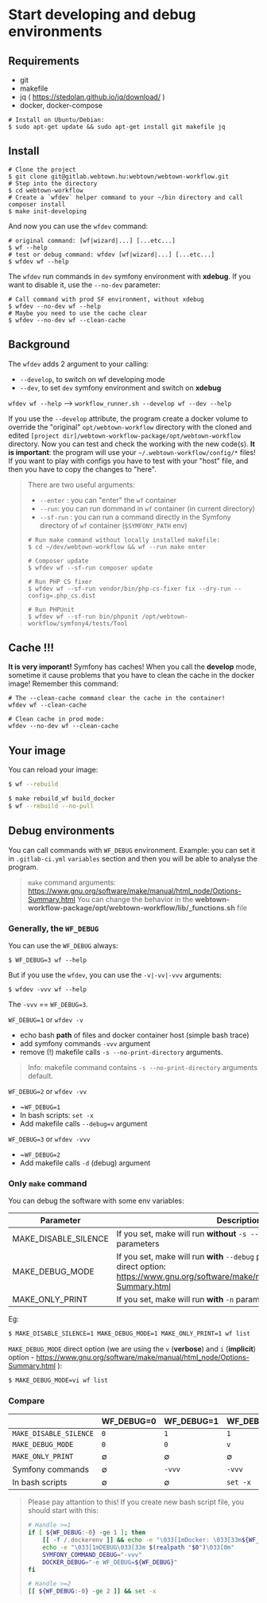 Start developing and debug environments
=======================================

## Requirements

- git
- makefile
- jq ( https://stedolan.github.io/jq/download/ )
- docker, docker-compose

```shell
# Install on Ubuntu/Debian:
$ sudo apt-get update && sudo apt-get install git makefile jq
```

## Install

```shell
# Clone the project
$ git clone git@gitlab.webtown.hu:webtown/webtown-workflow.git
# Step into the directory
$ cd webtown-workflow
# Create a `wfdev` helper command to your ~/bin directory and call composer install
$ make init-developing
```

And now you can use the `wfdev` command:

```shell
# original command: [wf|wizard|...] [...etc...]
$ wf --help
# test or debug command: wfdev [wf|wizard|...] [...etc...]
$ wfdev wf --help
```

The `wfdev` run commands in `dev` symfony environment with **xdebug**. If you want to disable it, use the `--no-dev` parameter:

```shell
# Call command with prod SF environment, without xdebug
$ wfdev --no-dev wf --help
# Maybe you need to use the cache clear
$ wfdev --no-dev wf --clean-cache
```

## Background

The `wfdev` adds 2 argument to your calling:

- `--develop`, to switch on wf developing mode
- `--dev`, to set `dev` symfony environment and switch on **xdebug**

`wfdev wf --help` --> `workflow_runner.sh --develop wf --dev --help`

If you use the `--develop` attribute, the program create a docker volume to override the "original" `opt/webtown-workflow` directory with the cloned and edited `[project dir]/webtown-workflow-package/opt/webtown-workflow` directory. Now you can test and check the working with the new code(s). **It is important**: the program will use your `~/.webtown-workflow/config/*` files! If you want to play with configs you have to test with your "host" file, and then you have to copy the changes to "here".

> There are two useful arguments:
>
>  - `--enter` : you can "enter" the `wf` container
>  - `--run`: you can run dommand in `wf` container (in current directory)
>  - `--sf-run` : you can run a command directly in the Symfony directory of `wf` container (`$SYMFONY_PATH` env)
>
> ```shell
> # Run make command without locally installed makefile:
> $ cd ~/dev/webtown-workflow && wf --run make enter
>
> # Composer update
> $ wfdev wf --sf-run composer update
>
> # Run PHP CS fixer
> $ wfdev wf --sf-run vendor/bin/php-cs-fixer fix --dry-run --config=.php_cs.dist
>
> # Run PHPUnit
> $ wfdev wf --sf-run bin/phpunit /opt/webtown-workflow/symfony4/tests/Tool
> ```

## Cache !!!

**It is very imporant!** Symfony has caches! When you call the **develop** mode, sometime it cause problems that you have to clean the cache in the docker image! Remember this command:

```
# The --clean-cache command clear the cache in the container!
wfdev wf --clean-cache

# Clean cache in prod mode:
wfdev --no-dev wf --clean-cache
```

## Your image

<!-- TODO -->

You can reload your image:

```bash
$ wf --rebuild

$ make rebuild_wf build_docker 
$ wf --rebuild --no-pull
``` 

## Debug environments

You can call commands with `WF_DEBUG` environment. Example: you can set it in `.gitlab-ci.yml` `variables` section and
then you will be able to analyse the program.

> `make` command arguments: https://www.gnu.org/software/make/manual/html_node/Options-Summary.html
> You can change the behavior in the **webtown-workflow-package/opt/webtown-workflow/lib/_functions.sh** file

### Generally, the `WF_DEBUG`

You can use the `WF_DEBUG` always:

```shell
$ WF_DEBUG=3 wf --help
```

But if you use the `wfdev`, you can use the `-v|-vv|-vvv` arguments:

```shell
$ wfdev -vvv wf --help
```

The `-vvv` == `WF_DEBUG=3`.

`WF_DEBUG=1` or `wfdev -v`

- echo bash **path** of files and docker container host (simple bash trace)
- add symfony commands `-vvv` argument
- remove (!) makefile calls `-s --no-print-directory` arguments.

> Info: makefile command contains `-s --no-print-directory` arguments default.

`WF_DEBUG=2` or `wfdev -vv`

- ~`WF_DEBUG=1`
- In bash scripts: `set -x`
- Add makefile calls `--debug=v` argument

`WF_DEBUG=3` or `wfdev -vvv`

- ~`WF_DEBUG=2`
- Add makefile calls `-d` (debug) argument

### Only `make` command

You can debug the software with some env variables:

| Parameter            | Description                                                                |
| -------------------- | -------------------------------------------------------------------------- |
| MAKE_DISABLE_SILENCE | If you set, make will run **without** `-s --no-print-directory` parameters |
| MAKE_DEBUG_MODE      | If you set, make will run **with** `--debug` parameter. You can set `1` or direct option: https://www.gnu.org/software/make/manual/html_node/Options-Summary.html |
| MAKE_ONLY_PRINT      | If you set, make will run **with** `-n` parameter                          |

Eg:
```bash
$ MAKE_DISABLE_SILENCE=1 MAKE_DEBUG_MODE=1 MAKE_ONLY_PRINT=1 wf list
```

`MAKE_DEBUG_MODE` direct option (we are using the `v` (**verbose**) and `i` (**implicit**) option - https://www.gnu.org/software/make/manual/html_node/Options-Summary.html ):
```bash
$ MAKE_DEBUG_MODE=vi wf list
```

### Compare

|            | WF_DEBUG=0 | WF_DEBUG=1 | WF_DEBUG=2 | WF_DEBUG=3 |
| ---------- | ---------- | ---------- | ---------- | ---------- |
| `MAKE_DISABLE_SILENCE` | `0` | `1` | `1` | `1` |
| `MAKE_DEBUG_MODE`      | `0` | `0` | `v` | `a` |
| `MAKE_ONLY_PRINT`      | ∅ | ∅ | ∅ | ∅ |
| Symfony commands       | ∅ | `-vvv` | `-vvv` | `-vvv` |
| In bash scripts        | ∅ | ∅ | `set -x` | `set -x` |

> Please pay attantion to this! If you create new bash script file, you should start with this:
> ```bash
> # Handle >=1
> if [ ${WF_DEBUG:-0} -ge 1 ]; then
>     [[ -f /.dockerenv ]] && echo -e "\033[1mDocker: \033[33m${WF_DOCKER_HOST_CHAIN}\033[0m"
>     echo -e "\033[1mDEBUG\033[33m $(realpath "$0")\033[0m"
>     SYMFONY_COMMAND_DEBUG="-vvv"
>     DOCKER_DEBUG="-e WF_DEBUG=${WF_DEBUG}"
> fi
>
> # Handle >=2
> [[ ${WF_DEBUG:-0} -ge 2 ]] && set -x
> ```
